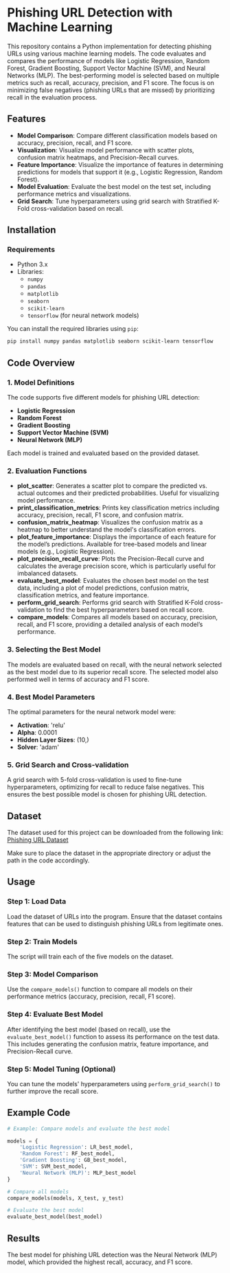 # Phishing URL Detection with Machine Learning

This repository contains a Python implementation for detecting phishing URLs using various machine learning models. The code evaluates and compares the performance of models like Logistic Regression, Random Forest, Gradient Boosting, Support Vector Machine (SVM), and Neural Networks (MLP). The best-performing model is selected based on multiple metrics such as recall, accuracy, precision, and F1 score. The focus is on minimizing false negatives (phishing URLs that are missed) by prioritizing recall in the evaluation process.

## Features

- **Model Comparison**: Compare different classification models based on accuracy, precision, recall, and F1 score.
- **Visualization**: Visualize model performance with scatter plots, confusion matrix heatmaps, and Precision-Recall curves.
- **Feature Importance**: Visualize the importance of features in determining predictions for models that support it (e.g., Logistic Regression, Random Forest).
- **Model Evaluation**: Evaluate the best model on the test set, including performance metrics and visualizations.
- **Grid Search**: Tune hyperparameters using grid search with Stratified K-Fold cross-validation based on recall.
  
## Installation

### Requirements

- Python 3.x
- Libraries:
  - `numpy`
  - `pandas`
  - `matplotlib`
  - `seaborn`
  - `scikit-learn`
  - `tensorflow` (for neural network models)

You can install the required libraries using `pip`:

```bash
pip install numpy pandas matplotlib seaborn scikit-learn tensorflow
```

## Code Overview

### 1. **Model Definitions**

The code supports five different models for phishing URL detection:
- **Logistic Regression**
- **Random Forest**
- **Gradient Boosting**
- **Support Vector Machine (SVM)**
- **Neural Network (MLP)**

Each model is trained and evaluated based on the provided dataset.

### 2. **Evaluation Functions**

- **plot_scatter**: Generates a scatter plot to compare the predicted vs. actual outcomes and their predicted probabilities. Useful for visualizing model performance.
- **print_classification_metrics**: Prints key classification metrics including accuracy, precision, recall, F1 score, and confusion matrix.
- **confusion_matrix_heatmap**: Visualizes the confusion matrix as a heatmap to better understand the model's classification errors.
- **plot_feature_importance**: Displays the importance of each feature for the model’s predictions. Available for tree-based models and linear models (e.g., Logistic Regression).
- **plot_precision_recall_curve**: Plots the Precision-Recall curve and calculates the average precision score, which is particularly useful for imbalanced datasets.
- **evaluate_best_model**: Evaluates the chosen best model on the test data, including a plot of model predictions, confusion matrix, classification metrics, and feature importance.
- **perform_grid_search**: Performs grid search with Stratified K-Fold cross-validation to find the best hyperparameters based on recall score.
- **compare_models**: Compares all models based on accuracy, precision, recall, and F1 score, providing a detailed analysis of each model’s performance.

### 3. **Selecting the Best Model**

The models are evaluated based on recall, with the neural network selected as the best model due to its superior recall score. The selected model also performed well in terms of accuracy and F1 score.

### 4. **Best Model Parameters**

The optimal parameters for the neural network model were:
- **Activation**: 'relu'
- **Alpha**: 0.0001
- **Hidden Layer Sizes**: (10,)
- **Solver**: 'adam'

### 5. **Grid Search and Cross-validation**

A grid search with 5-fold cross-validation is used to fine-tune hyperparameters, optimizing for recall to reduce false negatives. This ensures the best possible model is chosen for phishing URL detection.

## Dataset

The dataset used for this project can be downloaded from the following link:  
[Phishing URL Dataset](https://drive.google.com/file/d/14QqTxF0cXh6lBAeBHfE4pPeFKtuo-Okc/view?usp=sharing)

Make sure to place the dataset in the appropriate directory or adjust the path in the code accordingly.

## Usage

### Step 1: Load Data
Load the dataset of URLs into the program. Ensure that the dataset contains features that can be used to distinguish phishing URLs from legitimate ones.

### Step 2: Train Models
The script will train each of the five models on the dataset.

### Step 3: Model Comparison
Use the `compare_models()` function to compare all models on their performance metrics (accuracy, precision, recall, F1 score).

### Step 4: Evaluate Best Model
After identifying the best model (based on recall), use the `evaluate_best_model()` function to assess its performance on the test data. This includes generating the confusion matrix, feature importance, and Precision-Recall curve.

### Step 5: Model Tuning (Optional)
You can tune the models' hyperparameters using `perform_grid_search()` to further improve the recall score.

## Example Code

```python
# Example: Compare models and evaluate the best model

models = {
    'Logistic Regression': LR_best_model,
    'Random Forest': RF_best_model,
    'Gradient Boosting': GB_best_model,
    'SVM': SVM_best_model,
    'Neural Network (MLP)': MLP_best_model
}

# Compare all models
compare_models(models, X_test, y_test)

# Evaluate the best model
evaluate_best_model(best_model)
```

## Results

The best model for phishing URL detection was the Neural Network (MLP) model, which provided the highest recall, accuracy, and F1 score.
